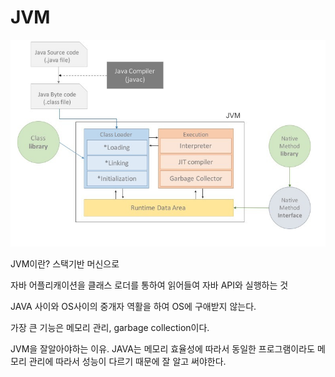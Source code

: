 # JVM

![](../.gitbook/assets/image%20%283%29.png)

JVM이란? 스택기반 머신으로 

자바 어플리캐이션을 클래스 로더를 통하여 읽어들여 자바 API와 실행하는 것

JAVA 사이와 OS사이의 중개자 역활을 하여 OS에 구애받지 않는다.

가장 큰 기능은 메모리 관리, garbage collection이다.

JVM을 잘알아야하는 이유. JAVA는 메모리 효율성에 따라서 동일한 프로그램이라도 메모리 관리에 따라서 성능이 다르기 때문에 잘 알고 써야한다.




